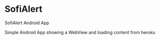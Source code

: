 # SofiAlert
SofiAlert Android App

Simple Android App showing a WebView and loading content from heroku
